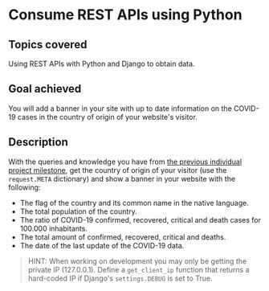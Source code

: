 # Consume REST APIs using Python

## Topics covered

Using REST APIs with Python and Django to obtain data.

## Goal achieved

You will add a banner in your site with up to date information on the COVID-19 cases in the country of origin of your website's visitor.

## Description

With the queries and knowledge you have from [the previous individual project milestone](../2_Consume_REST_Postman/), get the country of origin of your visitor (use the `request.META` dictionary) and show a banner in your website with the following:

- The flag of the country and its common name in the native language.
- The total population of the country.
- The ratio of COVID-19 confirmed, recovered, critical and death cases for 100.000 inhabitants.
- The total amount of confirmed, recovered, critical and deaths.
- The date of the last update of the COVID-19 data.

> HINT: When working on development you may only be getting the private IP (127.0.0.1). Define a `get_client_ip` function that returns a hard-coded IP if Django's `settings.DEBUG` is set to True.
